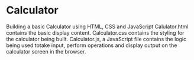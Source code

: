 # Calculator
Building a basic Calculator using HTML, CSS and JavaScript
Calulator.html contains the basic display content.
Calculator.css contains the styling for the calculator being built.
Calculator.js, a JavaScript file contains the logic being used totake input, perform operations and display output on the calculator screen in the browser.
